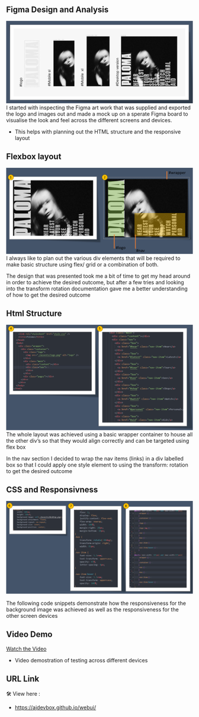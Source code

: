 ## Figma Design and Analysis

![Figma Design](./mdnotes/figma.png)
I started with inspecting the Figma art work that was supplied and exported the logo and images out and made a mock up on a sperate Figma board to visualise the look and feel across the different screens and devices.

* This helps with planning out the HTML structure and the responsive layout

## Flexbox layout

![HTML notes](./mdnotes/layoutplan.png)
I always like to plan out the various div elements that will be required to make basic structure using flex/ grid or a combination of both.  

The design that was presented took me a bit of time to get my head around in order to achieve the desired outcome, but after a few tries and looking into the transform rotation documentation gave me a better understanding of how to get the desired outcome

## Html Structure

![HTML notes](./mdnotes/html_structure.png)
The whole layout was achieved using a basic wrapper container to house all the other div’s so that they would align correctly and can be targeted using flex box

In the nav section I decided to wrap the nav items (links) in a div labelled box so that I could apply one style element to using the transform: rotation to get the desired outcome

## CSS and Responsivness

![HTML notes](./mdnotes/css_styles.png)

The following code snippets demonstrate how the responsiveness for the background image was achieved as well as the responsiveness for the other screen devices

## Video Demo

[Watch the Video](https://github.com/ajdevbox/webui/blob/main/mdnotes/test.mp4)

* Video demostration of testing across different devices

## URL Link

🛠 View here : 
* https://ajdevbox.github.io/webui/




